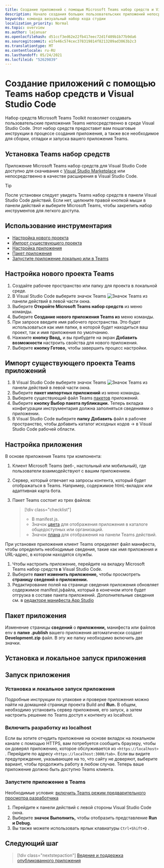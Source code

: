 ```yaml
---
title: Создание приложений с помощью Microsoft Teams набор средств и Visual Studio Code
description: Начало создания больших пользовательских приложений непосредственно Visual Studio Code с Microsoft Teams набор средств
keywords: команда визуальный набор кода студии
localization_priority: Normal
ms.topic: overview
ms.author: lajanuar
ms.openlocfilehash: d51ccf3ed62e22fb417eec72d1f409b1b77b9da6
ms.sourcegitcommit: e1fe46c574cec378319814f8213209ad3063b2c3
ms.translationtype: MT
ms.contentlocale: ru-RU
ms.lasthandoff: 05/24/2021
ms.locfileid: "52629839"
---
```

# <a name="build-apps-with-the-teams-toolkit-and-visual-studio-code"></a>Создание приложений с помощью Teams набор средств и Visual Studio Code

Набор средств Microsoft Teams Toolkit позволяет создавать пользовательские приложения Teams непосредственно в среде Visual Studio Code. Этот набор средств предоставит вам пошаговые инструкции в процессе создания приложения, а также все необходимое для сборки, отладки и запуска вашего приложения Teams.

## <a name="installing-the-teams-toolkit"></a>Установка Teams набор средств

Приложение Microsoft Teams набор средств для Visual Studio Code доступно для скачивания с [Visual Studio Marketplace](https://aka.ms/teams-toolkit) или непосредственно в качестве расширения в Visual Studio Code.

> [!TIP]
> После установки следует увидеть Teams набор средств в панели Visual Studio Code действий. Если нет, щелкните правой кнопкой  мыши в панели действий и выберите Microsoft Teams, чтобы закрепить набор инструментов для легкого доступа.

## <a name="using-the-toolkit"></a>Использование инструментария

- [Настройка нового проекта](#set-up-a-new-teams-project)
- [Импорт существующего проекта](#import-an-existing-teams-app-project)
- [Настройка приложения](#configure-your-app)
- [Пакет приложения](#package-your-app)
- [Запустите приложение локально или в Teams](#run-your-app)

## <a name="set-up-a-new-teams-project"></a>Настройка нового проекта Teams

1. Создайте рабочее пространство или папку для проекта в локальной среде.
1. В Visual Studio Code выберите значок Teams ![Значок Teams](../assets/icons/favicon-16x16.png) из панели действий в левой части окна.
1. Выберите **Откройте Microsoft Teams набор средств** из меню команды.
1. Выберите **Создание нового приложения Teams из** меню команды.
1. При запросе введите имя рабочего пространства. Это будет использоваться как имя папки, в которой будет находиться ваш проект, так и имя приложения по умолчанию.
1. Нажмите **кнопку Ввод,** и вы прибудете на экран **Добавить возможности** настроить свойства для нового приложения.
1. Выберите **кнопку Готово,** чтобы завершить процесс настройки.

## <a name="import-an-existing-teams-app-project"></a>Импорт существующего проекта Teams приложений

1. В Visual Studio Code выберите значок Teams ![Значок Teams](../assets/icons/favicon-16x16.png) из панели действий в левой части окна.
1. Выберите **пакет импортных приложений** из меню команды.
1. Выберите существующий файл Teams [пакетов](/microsoftteams/platform/concepts/build-and-test/apps-package?view=msteams-client-js-latest&preserve-view=true) приложений.
1. Выберите **кнопку Выбор пакета публикации.** Теперь вкладка конфигурации инструментария должна заполняться сведениями о приложении.
1. В Visual Studio Code выберите **папку Добавить** файл в рабочее пространство, чтобы добавить каталог исходных кодов  ->   в Visual Studio Code рабочей области.

## <a name="configure-your-app"></a>Настройка приложения

В основе приложения Teams три компонента:

  1. Клиент Microsoft Teams (веб-, настольный или мобильный), где пользователи взаимодействуют с вашим приложением.
  1. Сервер, который отвечает на запросы контента, который будет отображаться в Teams. Например, содержимое htmL-вкладок или адаптивная карта бота.
  1. Пакет Teams состоит из трех файлов:

      > [!div class="checklist"]
      >
      > - В manifest.js. 
      > - Значок [цвета](../resources/schema/manifest-schema.md#icons) для отображения приложения в каталоге общедоступных или организаций.
      > - Значок [плана](../resources/schema/manifest-schema.md#icons) для отображения на панели Teams действий.

При установке приложения клиент Teams определяет файл манифеста, чтобы определить необходимые сведения, такие как имя приложения и URL-адрес, в котором находятся службы.

1. Чтобы настроить приложение, перейдите на вкладку Microsoft Teams набор средств **в** Visual Studio Code.
1. Выберите **пакет изменить приложение,** чтобы просмотреть **страницу сведений о приложении.**
1. Редактирование полей на странице сведения приложения обновляет содержимое manifest.jsфайла, который в конечном итоге будет отгрузка в составе пакета приложений. Дополнительные сведения см. в [редакторе манифеста App Studio](https://aka.ms/teams-toolkit-manifest)

## <a name="package-your-app"></a>Пакет приложения

Изменение страницы **сведений** о **приложении,** манифеста или файлов env в **папке** **.publish** вашего приложения автоматически создает **Development.zip** файл. В эту же [](../concepts/build-and-test/apps-package.md#app-icons) папку необходимо включить две значки.

## <a name="install-and-run-your-app-locally"></a>Установка и локальное запуск приложения

## <a name="run-your-app"></a>Запуск приложения

### <a name="install-and-run-your-app-locally"></a>Установка и локальное запуск приложения

Подробные инструкции по упаковке и проверке приложения можно найти на домашней странице проекта Build and **Run.** В общем, необходимо установить сервер приложения, его запуск, а затем настроить решение по Teams доступ к контенту из localhost.

### <a name="enable-development-from-localhost"></a>Включить разработку из localhost

Если вы хотите отчудить приложение на основе вкладок на локальном канале с помощью HTTPS, вам потребуется сообщить браузеру, чтобы он доверял приложению, которое обслуживается из `<https://localhost>` . Перейдите по адресу `<https://localhost:3000/tab>`. Если вы видите предупреждение, указывающее на то, что сайту не доверяют, выберите вариант, чтобы продолжить работу в любом случае. Теперь ваше приложение должно быть доступно Teams клиента.

### <a name="run-your-app-in-teams"></a>Запустите приложение в Teams

Необходимые условия: [включить Teams режим предварительного просмотра разработчика](https://aka.ms/teams-toolkit-enable-devpreview)

1. Перейдите к панели действий с левой стороны Visual Studio Code окна.
1. Выберите **значок Выполнить,** чтобы отобразить представление **Run и Debug.**
1. Вы также можете использовать ярлык клавиатуры `Ctrl+Shift+D` .

## <a name="next-step"></a>Следующий шаг

> [!div class="nextstepaction"]
> [Ведение и поддержка опубликованного приложения](../concepts/deploy-and-publish/appsource/post-publish/overview.md)
